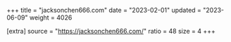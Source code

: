 +++
title = "jacksonchen666.com"
date = "2023-02-01"
updated = "2023-06-09"
weight = 4026

[extra]
source = "https://jacksonchen666.com/"
ratio = 48
size = 4
+++
